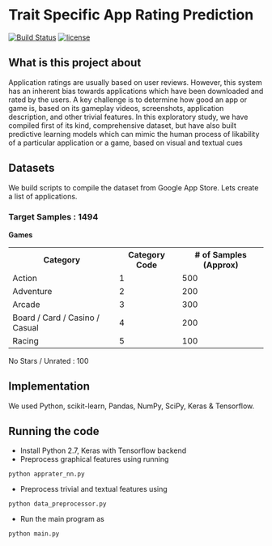 # Trait Specific App Rating Prediction


[![Build Status](https://travis-ci.org/fchollet/keras.svg?branch=master)](https://github.com/freefinity-project/riskisreal)
[![license](https://img.shields.io/github/license/mashape/apistatus.svg?maxAge=2592000)](https://github.com/freefinity-project/riskisreal/blob/master/LICENSE)

## What is this project about
Application ratings are usually based on user reviews. However, this system has an inherent bias towards applications which have been downloaded and rated by the users. A key challenge is to determine how good an app or game is, based on its gameplay videos, screenshots, application description, and other trivial features. In this exploratory study, we have compiled first of its kind, comprehensive dataset, but have also built predictive learning models which can mimic the human process of likability of a particular application or a game, based on visual and textual cues


## Datasets
We build scripts to compile the dataset from Google App Store.
Lets create a list of applications.

### Target Samples : 1494

**Games**

<center>
<table>
<tr>
    <th>Category</th>
    <th>Category Code</th> 
    <th># of Samples (Approx)</th>
 </tr>
<tr>
    <td>Action</td>
    <td>1</td> 
    <td>500</td>
 </tr>
<tr>
    <td>Adventure</td>
    <td>2</td> 
    <td>200</td>
 </tr>
<tr>
    <td>Arcade</td>
    <td>3</td> 
    <td>300</td>
 </tr>
<tr>
    <td>Board / Card / Casino / Casual</td>
    <td>4</td> 
    <td>200</td>
 </tr>
<tr>
    <td>Racing</td>
    <td>5</td> 
    <td>100</td>
 </tr>
</table>
</center>

No Stars / Unrated : 100



## Implementation
We used Python, scikit-learn, Pandas, NumPy, SciPy, Keras & Tensorflow.


## Running the code

- Install Python 2.7, Keras with Tensorflow backend
- Preprocess graphical features using running 
```
python apprater_nn.py
```
- Preprocess trivial and textual features using
```
python data_preprocessor.py
```
- Run the main program as
```
python main.py
```



